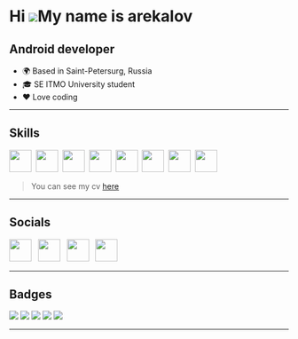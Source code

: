 Hi ![](https://user-images.githubusercontent.com/18350557/176309783-0785949b-9127-417c-8b55-ab5a4333674e.gif)My name is arekalov
================================================================================================================================

Android developer
-----------------

* 🌍 Based in Saint-Petersurg, Russia
* 🎓 SE ITMO University student
* ❤️ Love coding
---
## Skills

<div>
  <img src="https://cdn.jsdelivr.net/gh/devicons/devicon@latest/icons/android/android-plain.svg" width="40" height="40"/>&nbsp
  <img src="https://cdn.jsdelivr.net/gh/devicons/devicon@latest/icons/kotlin/kotlin-original.svg" width="40" height="40"/>&nbsp
  <img src="https://cdn.jsdelivr.net/gh/devicons/devicon@latest/icons/java/java-original.svg" width="40" height="40"/>&nbsp
  <img src="https://cdn.jsdelivr.net/gh/devicons/devicon@latest/icons/python/python-original.svg" width="40" height="40"/>&nbsp
  <img src="https://cdn.jsdelivr.net/gh/devicons/devicon@latest/icons/postgresql/postgresql-plain.svg" width="40" height="40"/>&nbsp
  <img src="https://cdn.jsdelivr.net/gh/devicons/devicon@latest/icons/sqlite/sqlite-original.svg" width="40" height="40"/>&nbsp
  <img src="https://cdn.jsdelivr.net/gh/devicons/devicon@latest/icons/firebase/firebase-original.svg" width="40" height="40"/>&nbsp
  <img src="https://cdn.jsdelivr.net/gh/devicons/devicon@latest/icons/git/git-original.svg" width="40" height="40"/>&nbsp
</div>

> You can see my cv [here](https://drive.google.com/file/d/1pobSw5mQTRMkVQVnctBNOYDlsbCQHP3v/view?usp=sharing)
---
## Socials
<div>
    <a href="https://t.me/arekalov" style="text-decoration: none" target="_blank">
      <img src="https://cdn-icons-png.flaticon.com/512/2111/2111646.png" width="40" height="40"/>
    </a>&nbsp
    <a href="https://vk.com/arekalov" style="text-decoration: none" target="_blank">
      <img src="https://cdn-icons-png.flaticon.com/512/145/145813.png" width="40" height="40"/>
    </a>&nbsp
    <a href="https://github.com/arekalov" style="text-decoration: none" target="_blank">
      <img src="https://www.svgrepo.com/show/450156/github.svg" width="40" height="40" alt=""/>
    </a>&nbsp
    <a href="mailto:artyom.rekalov@gmail.com" style="text-decoration: none" target="_blank">
      <img src="https://www.svgrepo.com/show/295315/at-sign-at.svg" width="40" height="40" alt=""/>
    </a>&nbsp
  </div>

---

## Badges
![](https://github-profile-summary-cards.vercel.app/api/cards/profile-details?username=arekalov&theme=github_dark)
![](https://github-profile-summary-cards.vercel.app/api/cards/most-commit-language?username=arekalov&theme=github_dark)
![](https://github-profile-summary-cards.vercel.app/api/cards/repos-per-language?username=arekalov&theme=github_dark)
![](https://github-profile-summary-cards.vercel.app/api/cards/stats?username=arekalov&theme=github_dark)
![](https://github-profile-summary-cards.vercel.app/api/cards/productive-time?username=arekalov&theme=github_dark)

---